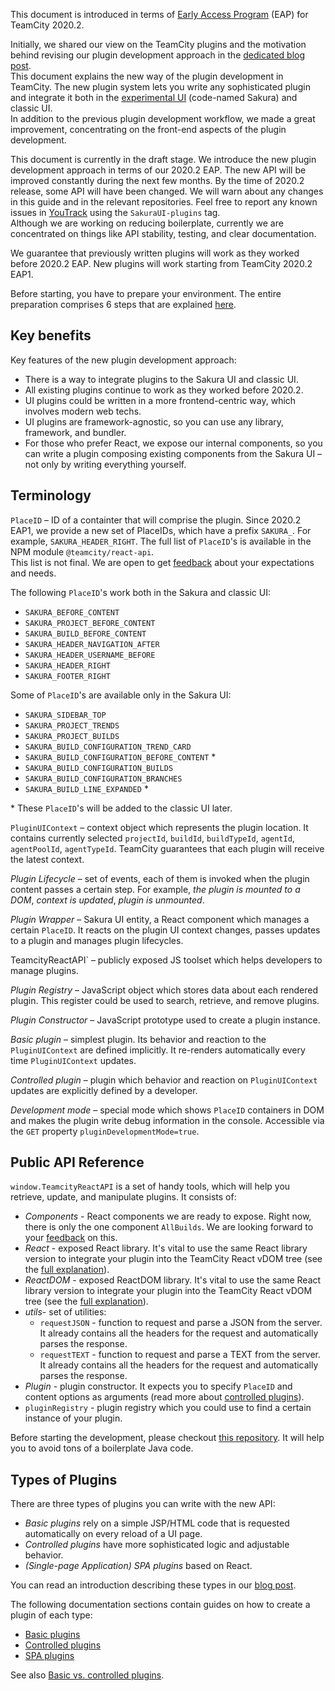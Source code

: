 [//]: # (title: Front-End Extensions)
[//]: # (auxiliary-id: Front-End+Extensions.html)

<warning>

This document is introduced in terms of [Early Access Program](https://confluence.jetbrains.com/display/TW/TeamCity+EAP) (EAP) for TeamCity 2020.2.

</warning>

Initially, we shared our view on the TeamCity plugins and the motivation behind revising our plugin development approach in the [dedicated blog post](https://blog.jetbrains.com/teamcity/2020/09/teamcity-2020-2-updated-plugin-development).   
This document explains the new way of the plugin development in TeamCity. The new plugin system lets you write any sophisticated plugin and integrate it both in the [experimental UI](https://www.jetbrains.com/help/teamcity/teamcity-experimental-ui.html) (code-named Sakura) and classic UI.   
In addition to the previous plugin development workflow, we made a great improvement, concentrating on the front-end aspects of the plugin development.

<note>

This document is currently in the draft stage. We introduce the new plugin development approach in terms of our 2020.2 EAP. The new API will be improved constantly during the next few months. By the time of 2020.2 release, some API will have been changed. We will warn about any changes in this guide and in the relevant repositories. Feel free to report any known issues in [YouTrack](https://youtrack.jetbrains.com/issues/TW?q=tag:%20SakuraUI-Plugins%20) using the `SakuraUI-plugins` tag.   
Although we are working on reducing boilerplate, currently we are concentrated on things like API stability, testing, and clear documentation.

</note>

We guarantee that previously written plugins will work as they worked before 2020.2 EAP. New plugins will work starting from TeamCity 2020.2 EAP1.

Before starting, you have to prepare your environment. The entire preparation comprises 6 steps that are explained [here](getting-started-with-plugin-development.md).

## Key benefits

Key features of the new plugin development approach:
* There is a way to integrate plugins to the Sakura UI and classic UI.
* All existing plugins continue to work as they worked before 2020.2.
* UI plugins could be written in a more frontend-centric way, which involves modern web techs.
* UI plugins are framework-agnostic, so you can use any library, framework, and bundler.
* For those who prefer React, we expose our internal components, so you can write a plugin composing existing components from the Sakura UI – not only by writing everything yourself.

## Terminology

`PlaceID` – ID of a containter that will comprise the plugin. Since 2020.2 EAP1, we provide a new set of PlaceIDs, which have a prefix `SAKURA_`. For example, `SAKURA_HEADER_RIGHT`. The full list of `PlaceID`'s is available in the NPM module `@teamcity/react-api`.   
This list is not final. We are open to get [feedback](https://confluence.jetbrains.com/display/TW/Feedback) about your expectations and needs.

The following `PlaceID`'s work both in the Sakura and classic UI:
* `SAKURA_BEFORE_CONTENT`
* `SAKURA_PROJECT_BEFORE_CONTENT`
* `SAKURA_BUILD_BEFORE_CONTENT`
* `SAKURA_HEADER_NAVIGATION_AFTER`
* `SAKURA_HEADER_USERNAME_BEFORE`
* `SAKURA_HEADER_RIGHT`
* `SAKURA_FOOTER_RIGHT`

Some of `PlaceID`'s are available only in the Sakura UI:
* `SAKURA_SIDEBAR_TOP`
* `SAKURA_PROJECT_TRENDS`
* `SAKURA_PROJECT_BUILDS`
* `SAKURA_BUILD_CONFIGURATION_TREND_CARD`
* `SAKURA_BUILD_CONFIGURATION_BEFORE_CONTENT` \*
* `SAKURA_BUILD_CONFIGURATION_BUILDS`
* `SAKURA_BUILD_CONFIGURATION_BRANCHES`
* `SAKURA_BUILD_LINE_EXPANDED` \*

\* These `PlaceID`'s will be added to the classic UI later.

`PluginUIContext` – context object which represents the plugin location. It contains currently selected `projectId`, `buildId`, `buildTypeId`, `agentId`, `agentPoolId`, `agentTypeId`. TeamCity guarantees that each plugin will receive the latest context.

_Plugin Lifecycle_ – set of events, each of them is invoked when the plugin content passes a certain step. For example, _the plugin is mounted to a DOM_, _context is updated_, _plugin is unmounted_.

_Plugin Wrapper_ – Sakura UI entity, a React component which manages a certain `PlaceID`. It reacts on the plugin UI context changes, passes updates to a plugin and manages plugin lifecycles.

TeamсityReactAPI` – publicly exposed JS toolset which helps developers to manage plugins.

_Plugin Registry_ – JavaScript object which stores data about each rendered plugin. This register could be used to search, retrieve, and remove plugins.

_Plugin Constructor_ – JavaScript prototype used to create a plugin instance.

_Basic plugin_ – simplest plugin. Its behavior and reaction to the `PluginUIContext` are defined implicitly. It re-renders automatically every time `PluginUIContext` updates.

_Controlled plugin_ – plugin which behavior and reaction on `PluginUIContext` updates are explicitly defined by a developer.

_Development mode_ – special mode which shows `PlaceID` containers in DOM and makes the plugin write debug information in the console. Accessible via the `GET` property `pluginDevelopmentMode=true`.

## Public API Reference

`window.TeamcityReactAPI` is a set of handy tools, which will help you retrieve, update, and manipulate plugins. It consists of:

* _Components_ - React components we are ready to expose. Right now, there is only the one component `AllBuilds`. We are looking forward to your [feedback](https://confluence.jetbrains.com/display/TW/Feedback) on this.
* _React_ - exposed React library. It's vital to use the same React library version to integrate your plugin into the TeamCity React vDOM tree (see the [full explanation](spa-ui-plugins.md)).
* _ReactDOM_ - exposed ReactDOM library. It's vital to use the same React library version to integrate your plugin into the TeamCity React vDOM tree (see the [full explanation](spa-ui-plugins.md)).
* _utils_- set of utilities:
  * `requestJSON` - function to request and parse a JSON from the server. It already contains all the headers for the request and automatically parses the response.
  * `requestTEXT` - function to request and parse a TEXT from the server. It already contains all the headers for the request and automatically parses the response.
* _Plugin_ - plugin constructor. It expects you to specify `PlaceID` and content options as arguments (read more about [controlled plugins](controlled-ui-plugins.md)).
* `pluginRegistry` - plugin registry which you could use to find a certain instance of your plugin.

Before starting the development, please checkout [this repository](https://github.com/JetBrains/teamcity-sakura-ui-plugins). It will help you to avoid tons of a boilerplate Java code.

## Types of Plugins

There are three types of plugins you can write with the new API:
* _Basic plugins_ rely on a simple JSP/HTML code that is requested automatically on every reload of a UI page.
* _Controlled plugins_ have more sophisticated logic and adjustable behavior. 
* _(Single-page Application) SPA plugins_ based on React.

You can read an introduction describing these types in our [blog post](https://blog.jetbrains.com/teamcity/2020/09/teamcity-2020-2-updated-plugin-development).

The following documentation sections contain guides on how to create a plugin of each type:

* [Basic plugins](basic-ui-plugins.md)
* [Controlled plugins](controlled-ui-plugins.md)
* [SPA plugins](spa-ui-plugins.md)

See also [Basic vs. controlled plugins](basic-ui-plugins.md#Basic+vs.+controlled+plugins).